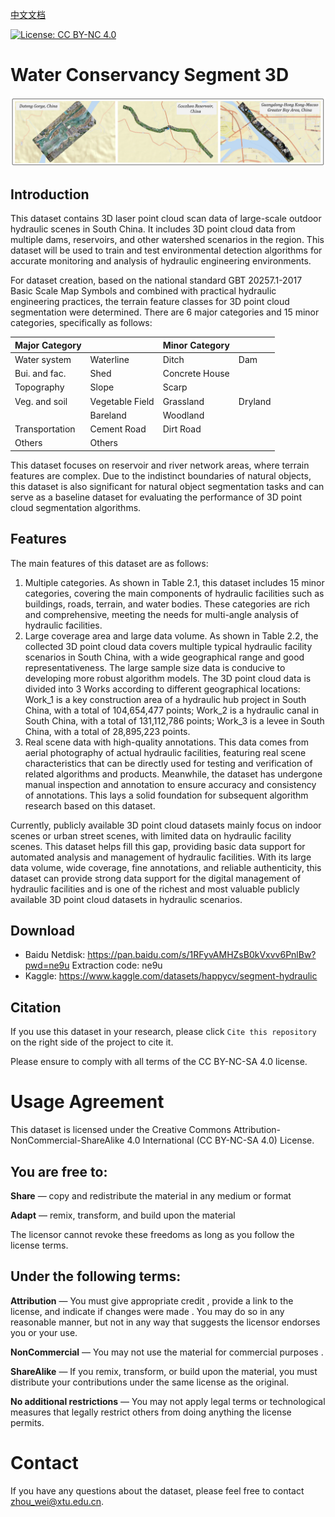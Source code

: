 [中文文档](./README-zh.md)

[![License: CC BY-NC 4.0](http://mirrors.creativecommons.org/presskit/buttons/80x15/png/by-nc-sa.png)](https://creativecommons.org/licenses/by-nc-sa/4.0/)

# Water Conservancy Segment 3D

![Overview](assets/overview.png)

## Introduction

This dataset contains 3D laser point cloud scan data of large-scale outdoor hydraulic scenes in South China. It includes 3D point cloud data from multiple dams, reservoirs, and other watershed scenarios in the region. This dataset will be used to train and test environmental detection algorithms for accurate monitoring and analysis of hydraulic engineering environments.

For dataset creation, based on the national standard GBT 20257.1-2017 Basic Scale Map Symbols and combined with practical hydraulic engineering practices, the terrain feature classes for 3D point cloud segmentation were determined. There are 6 major categories and 15 minor categories, specifically as follows:

| Major Category |                 | Minor Category |         |
| -------------- | --------------- | -------------- | ------- |
| Water system   | Waterline       | Ditch          | Dam     |
| Bui. and fac.  | Shed            | Concrete House |         |
| Topography     | Slope           | Scarp          |         |
| Veg. and soil  | Vegetable Field | Grassland      | Dryland |
|                | Bareland        | Woodland       |         |
| Transportation | Cement Road     | Dirt Road      |         |
| Others         | Others          |                |         |

This dataset focuses on reservoir and river network areas, where terrain features are complex. Due to the indistinct boundaries of natural objects, this dataset is also significant for natural object segmentation tasks and can serve as a baseline dataset for evaluating the performance of 3D point cloud segmentation algorithms.

## Features

The main features of this dataset are as follows:

1. Multiple categories. As shown in Table 2.1, this dataset includes 15 minor categories, covering the main components of hydraulic facilities such as buildings, roads, terrain, and water bodies. These categories are rich and comprehensive, meeting the needs for multi-angle analysis of hydraulic facilities.
2. Large coverage area and large data volume. As shown in Table 2.2, the collected 3D point cloud data covers multiple typical hydraulic facility scenarios in South China, with a wide geographical range and good representativeness. The large sample size data is conducive to developing more robust algorithm models. The 3D point cloud data is divided into 3 Works according to different geographical locations: Work_1 is a key construction area of a hydraulic hub project in South China, with a total of 104,654,477 points; Work_2 is a hydraulic canal in South China, with a total of 131,112,786 points; Work_3 is a levee in South China, with a total of 28,895,223 points.
3. Real scene data with high-quality annotations. This data comes from aerial photography of actual hydraulic facilities, featuring real scene characteristics that can be directly used for testing and verification of related algorithms and products. Meanwhile, the dataset has undergone manual inspection and annotation to ensure accuracy and consistency of annotations. This lays a solid foundation for subsequent algorithm research based on this dataset.

Currently, publicly available 3D point cloud datasets mainly focus on indoor scenes or urban street scenes, with limited data on hydraulic facility scenes. This dataset helps fill this gap, providing basic data support for automated analysis and management of hydraulic facilities. With its large data volume, wide coverage, fine annotations, and reliable authenticity, this dataset can provide strong data support for the digital management of hydraulic facilities and is one of the richest and most valuable publicly available 3D point cloud datasets in hydraulic scenarios.

## Download

- Baidu Netdisk: <https://pan.baidu.com/s/1RFyvAMHZsB0kVxvv6PnlBw?pwd=ne9u> Extraction code: ne9u
- Kaggle: <https://www.kaggle.com/datasets/happycv/segment-hydraulic>

## Citation

If you use this dataset in your research, please click `Cite this repository` on the right side of the project to cite it.

Please ensure to comply with all terms of the CC BY-NC-SA 4.0 license.

# Usage Agreement

This dataset is licensed under the Creative Commons Attribution-NonCommercial-ShareAlike 4.0 International (CC BY-NC-SA 4.0) License.

## You are free to:

**Share** — copy and redistribute the material in any medium or format

**Adapt** — remix, transform, and build upon the material

The licensor cannot revoke these freedoms as long as you follow the license terms.

## Under the following terms:

**Attribution** — You must give appropriate credit , provide a link to the license, and indicate if changes were made . You may do so in any reasonable manner, but not in any way that suggests the licensor endorses you or your use.

**NonCommercial** — You may not use the material for commercial purposes .

**ShareAlike** — If you remix, transform, or build upon the material, you must distribute your contributions under the same license as the original.

**No additional restrictions** — You may not apply legal terms or technological measures that legally restrict others from doing anything the license permits.

# Contact

If you have any questions about the dataset, please feel free to contact [zhou_wei@xtu.edu.cn](mailto:zhou_wei@xtu.edu.cn).
